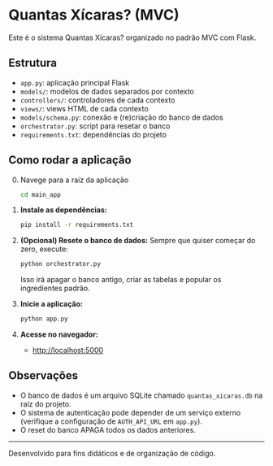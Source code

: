 # Quantas Xícaras? (MVC)

Este é o sistema Quantas Xícaras? organizado no padrão MVC com Flask.

## Estrutura

- `app.py`: aplicação principal Flask
- `models/`: modelos de dados separados por contexto
- `controllers/`: controladores de cada contexto
- `views/`: views HTML de cada contexto
- `models/schema.py`: conexão e (re)criação do banco de dados
- `orchestrator.py`: script para resetar o banco
- `requirements.txt`: dependências do projeto

## Como rodar a aplicação

0. Navege para a raiz da aplicação

   ```bash
   cd main_app
   ```

1. **Instale as dependências:**

   ```bash
   pip install -r requirements.txt
   ```

2. **(Opcional) Resete o banco de dados:**
   Sempre que quiser começar do zero, execute:

   ```bash
   python orchestrator.py
   ```

   Isso irá apagar o banco antigo, criar as tabelas e popular os ingredientes padrão.

3. **Inicie a aplicação:**

   ```bash
   python app.py
   ```

4. **Acesse no navegador:**
   - [http://localhost:5000](http://localhost:5000)

## Observações

- O banco de dados é um arquivo SQLite chamado `quantas_xicaras.db` na raiz do projeto.
- O sistema de autenticação pode depender de um serviço externo (verifique a configuração de `AUTH_API_URL` em `app.py`).
- O reset do banco APAGA todos os dados anteriores.

---

Desenvolvido para fins didáticos e de organização de código.
